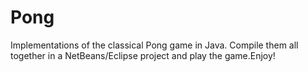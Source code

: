 # Pong
Implementations of the classical Pong game in Java.
Compile them all together in a NetBeans/Eclipse project and play the game.Enjoy!
